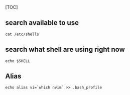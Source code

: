 [TOC]



## search available to use 

```
cat /etc/shells
```

## search what shell are using right now

```
echo $SHELL
```



## Alias

```
echo alias vi=`which nvim` >> .bash_profile
```